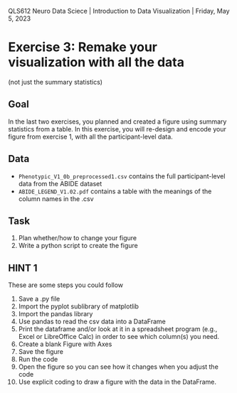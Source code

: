 QLS612 Neuro Data Sciece | Introduction to Data Visualization | Friday, May 5, 2023

# Exercise 3: Remake your visualization with all the data
(not just the summary statistics)

## Goal
In the last two exercises, you planned and created a figure using summary statistics from a table.
In this exercise, you will re-design and encode your figure from exercise 1, with all the participant-level data. 

## Data
- `Phenotypic_V1_0b_preprocessed1.csv` contains the full participant-level data from the ABIDE dataset
- `ABIDE_LEGEND_V1.02.pdf` contains a table with the meanings of the column names in the .csv

## Task
1. Plan whether/how to change your figure 
2. Write a python script to create the figure

## HINT 1 
These are some steps you could follow
1. Save a .py file
2. Import the pyplot sublibrary of matplotlib
3. Import the pandas library
4. Use pandas to read the csv data into a DataFrame
5. Print the dataframe and/or look at it in a spreadsheet program (e.g., Excel or LibreOffice Calc) in order to see which column(s) you need.
6. Create a blank Figure with Axes
7. Save the figure
8. Run the code
9. Open the figure so you can see how it changes when you adjust the code
10. Use explicit coding to draw a figure with the data in the DataFrame.